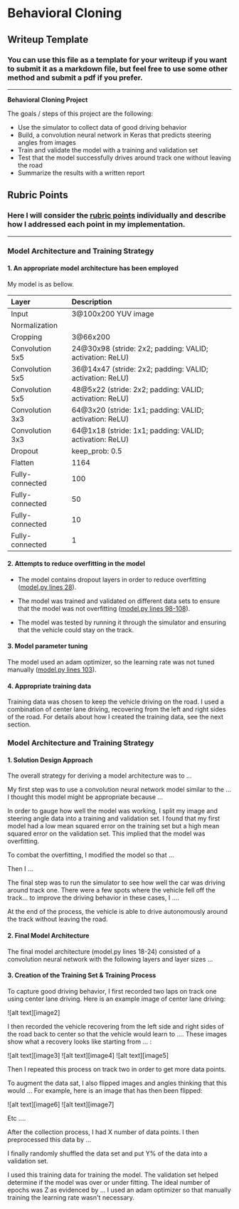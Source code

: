 # **Behavioral Cloning**

## Writeup Template

### You can use this file as a template for your writeup if you want to submit it as a markdown file, but feel free to use some other method and submit a pdf if you prefer.

---

**Behavioral Cloning Project**

The goals / steps of this project are the following:
* Use the simulator to collect data of good driving behavior
* Build, a convolution neural network in Keras that predicts steering angles from images
* Train and validate the model with a training and validation set
* Test that the model successfully drives around track one without leaving the road
* Summarize the results with a written report


## Rubric Points
### Here I will consider the [rubric points](https://review.udacity.com/#!/rubrics/432/view) individually and describe how I addressed each point in my implementation.  

---
### Model Architecture and Training Strategy

#### 1. An appropriate model architecture has been employed

My model is as bellow.

| Layer           | Description
|:----------------|:-----------
| Input           | 3@100x200 YUV image
| Normalization   |
| Cropping        | 3@66x200
| Convolution 5x5 | 24@30x98 (stride: 2x2; padding: VALID; activation: ReLU)
| Convolution 5x5 | 36@14x47 (stride: 2x2; padding: VALID; activation: ReLU)
| Convolution 5x5 | 48@5x22  (stride: 2x2; padding: VALID; activation: ReLU)
| Convolution 3x3 | 64@3x20  (stride: 1x1; padding: VALID; activation: ReLU)
| Convolution 3x3 | 64@1x18  (stride: 1x1; padding: VALID; activation: ReLU)
| Dropout         | keep_prob: 0.5
| Flatten         | 1164
| Fully-connected | 100
| Fully-connected | 50
| Fully-connected | 10
| Fully-connected | 1

#### 2. Attempts to reduce overfitting in the model

- The model contains dropout layers in order to reduce overfitting ([model.py lines 28](https://github.com/eduidl/CarND-Behavioral-Cloning-P3/blob/master/model.py#L28)).

- The model was trained and validated on different data sets to ensure that the model was not overfitting ([model.py lines 98-108](https://github.com/eduidl/CarND-Behavioral-Cloning-P3/blob/master/model.py#L98-L108)).
- The model was tested by running it through the simulator and ensuring that the vehicle could stay on the track.

#### 3. Model parameter tuning

The model used an adam optimizer, so the learning rate was not tuned manually ([model.py lines 103](https://github.com/eduidl/CarND-Behavioral-Cloning-P3/blob/master/model.py#L103)).

#### 4. Appropriate training data

Training data was chosen to keep the vehicle driving on the road. I used a combination of center lane driving, recovering from the left and right sides of the road. For details about how I created the training data, see the next section.

### Model Architecture and Training Strategy

#### 1. Solution Design Approach

The overall strategy for deriving a model architecture was to ...

My first step was to use a convolution neural network model similar to the ... I thought this model might be appropriate because ...

In order to gauge how well the model was working, I split my image and steering angle data into a training and validation set. I found that my first model had a low mean squared error on the training set but a high mean squared error on the validation set. This implied that the model was overfitting.

To combat the overfitting, I modified the model so that ...

Then I ...

The final step was to run the simulator to see how well the car was driving around track one. There were a few spots where the vehicle fell off the track... to improve the driving behavior in these cases, I ....

At the end of the process, the vehicle is able to drive autonomously around the track without leaving the road.

#### 2. Final Model Architecture

The final model architecture (model.py lines 18-24) consisted of a convolution neural network with the following layers and layer sizes ...

#### 3. Creation of the Training Set & Training Process

To capture good driving behavior, I first recorded two laps on track one using center lane driving. Here is an example image of center lane driving:

![alt text][image2]

I then recorded the vehicle recovering from the left side and right sides of the road back to center so that the vehicle would learn to .... These images show what a recovery looks like starting from ... :

![alt text][image3]
![alt text][image4]
![alt text][image5]

Then I repeated this process on track two in order to get more data points.

To augment the data sat, I also flipped images and angles thinking that this would ... For example, here is an image that has then been flipped:

![alt text][image6]
![alt text][image7]

Etc ....

After the collection process, I had X number of data points. I then preprocessed this data by ...


I finally randomly shuffled the data set and put Y% of the data into a validation set.

I used this training data for training the model. The validation set helped determine if the model was over or under fitting. The ideal number of epochs was Z as evidenced by ... I used an adam optimizer so that manually training the learning rate wasn't necessary.
